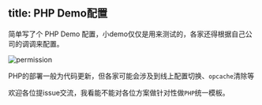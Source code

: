 title: PHP Demo配置
---

简单写了个 PHP Demo 配置，小demo仅仅是用来测试的，各家还得根据自己公司的调调来配置。

![permission](/docs/2/zh-cn/static/project_php.png)


PHP的部署一般为代码更新，但各家可能会涉及到线上配置切换、`opcache`清除等

欢迎各位提issue交流，我看能不能对各位方案做针对性做`PHP`统一模板。
